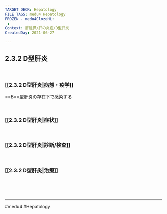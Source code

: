 ```yaml
---
TARGET DECK: Hepatology
FILE TAGS: medu4 Hepatology
FROZEN - medu4ClozeHL:
 : 
Context: 肝胆膵/肝の炎症/D型肝炎
CreatedDay: 2021-06-27

---
```


## 2.3.2 D型肝炎

<br>

### [[2.3.2 D型肝炎|病態・疫学]]
==B==型肝炎の存在下で感染する
<!--ID: 1624786705032-->


<br>

### [[2.3.2 D型肝炎|症状]]


<br>

### [[2.3.2 D型肝炎|診断/検査]]


<br>

### [[2.3.2 D型肝炎|治療]]


<br><br><br>

---
#medu4 #Hepatology  
